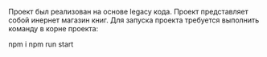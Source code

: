 Проект был реализован на основе legacy кода. Проект представляет собой инернет магазин книг. Для запуска проекта требуется выполнить команду в корне проекта:

npm i
npm run start